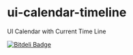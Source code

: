 # ui-calendar-timeline

UI Calendar with Current Time Line


[![Bitdeli Badge](https://d2weczhvl823v0.cloudfront.net/cleiton-tavares/ui-calendar-timeline/trend.png)](https://bitdeli.com/free "Bitdeli Badge")

